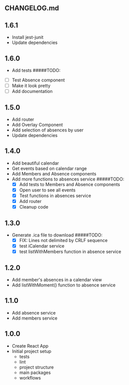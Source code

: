 ## CHANGELOG.md

## 1.6.1
* Install jest-junit
* Update dependencies

## 1.6.0
* Add tests
#####TODO:
* [ ] Test Absence component
* [ ] Make it look pretty
* [ ] Add documentation

## 1.5.0
* Add router
* Add Overlay Component
* Add selection of absences by user
* Update dependencies

## 1.4.0
* Add beautiful calendar
* Get events based on calendar range
* Add Members and Absence components
* Add more functions to absences service
#####TODO:
  * [X] Add tests to Members and Absence components
  * [X] Open user to see all events
  * [X] Test functions in absences service
  * [X] Add router
  * [X] Cleanup code
  
## 1.3.0
* Generate .ica file to download
#####TODO:
  * [X] FIX: Lines not delimited by CRLF sequence
  * [X] test iCalendar service
  * [X] test listWithMembers function in absence service

## 1.2.0
* Add member's absences in a calendar view
* Add listWithMoment() function to absence service

## 1.1.0
* Add absence service
* Add members service

## 1.0.0
* Create React App
* Initial project setup 
    - tests
    - lint
    - project structure
    - main packages
    - workflows
